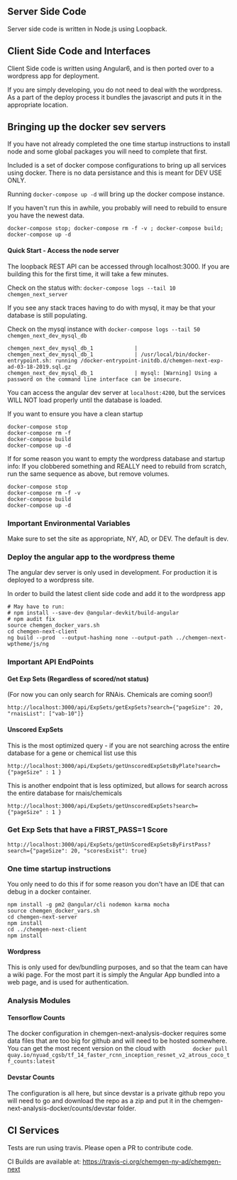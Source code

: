 ## Server Side Code

Server side code is written in Node.js using Loopback.

## Client Side Code and Interfaces

Client Side code is written using Angular6, and is then ported over to a wordpress app for deployment.

If you are simply developing, you do not need to deal with the wordpress. 
As a part of the deploy process it bundles the javascript and puts it in the appropriate location.


## Bringing up the docker sev servers

If you have not already completed the one time startup instructions to install node and some global packages you will need to complete that first.

Included is a set of docker compose configurations to bring up all services using docker.
There is no data persistance and this is meant for DEV USE ONLY.

Running  `docker-compose up -d` will bring up the docker compose instance.

If you haven't run this in awhile, you probably will need to rebuild to ensure you have the newest data.

```docker-compose stop; docker-compose rm -f -v ; docker-compose build; docker-compose up -d```

#### Quick Start - Access the node server

The loopback REST API can be accessed through localhost:3000. If you are building this for the first time, it will take a few minutes.

Check on the status with:   `docker-compose logs --tail 10 chemgen_next_server`

If you see any stack traces having to do with mysql, it may be that your database is still populating.

Check on the mysql instance with `docker-compose logs --tail 50 chemgen_next_dev_mysql_db`

```
chemgen_next_dev_mysql_db_1             |
chemgen_next_dev_mysql_db_1             | /usr/local/bin/docker-entrypoint.sh: running /docker-entrypoint-initdb.d/chemgen-next-exp-ad-03-18-2019.sql.gz
chemgen_next_dev_mysql_db_1             | mysql: [Warning] Using a password on the command line interface can be insecure.
```

You can access the angular dev server at `localhost:4200`, but the services WILL NOT load properly until the database is loaded.


If you want to ensure you have a clean startup 

```
docker-compose stop
docker-compose rm -f 
docker-compose build
docker-compose up -d
```

If for some reason you want to empty the wordpress database and startup info:
If you clobbered something and REALLY need to rebuild from scratch, run the same sequence as above, but remove volumes.

```
docker-compose stop
docker-compose rm -f -v
docker-compose build
docker-compose up -d
```

### Important Environmental Variables

Make sure to set the site as appropriate, NY, AD, or DEV. The default is dev.

### Deploy the angular app to the wordpress theme

The angular dev server is only used in development. For production it is deployed to a wordpress site.

In order to build the latest client side code and add it to the wordpress app

```
# May have to run:
# npm install --save-dev @angular-devkit/build-angular
# npm audit fix
source chemgen_docker_vars.sh
cd chemgen-next-client
ng build --prod  --output-hashing none --output-path ../chemgen-next-wptheme/js/ng
```

### Important API EndPoints

#### Get Exp Sets (Regardless of scored/not status)

(For now you can only search for RNAis. Chemicals are coming soon!)

```
http://localhost:3000/api/ExpSets/getExpSets?search={"pageSize": 20, "rnaisList": ["vab-10"]}
```

#### Unscored ExpSets

This is the most optimized query - if you are not searching across the entire database for a gene or chemical list use this
```
http://localhost:3000/api/ExpSets/getUnscoredExpSetsByPlate?search={"pageSize" : 1 }
```

This is another endpoint that is less optimized, but allows for search across the entire database for rnais/chemicals 

```
http://localhost:3000/api/ExpSets/getUnscoredExpSets?search={"pageSize" : 1 }
```

### Get Exp Sets that have a FIRST_PASS=1 Score
```
http://localhost:3000/api/ExpSets/getUnScoredExpSetsByFirstPass?search={"pageSize": 20, "scoresExist": true}
```

### One time startup instructions


You only need to do this if for some reason you don't have an IDE that can debug in a docker container.

```
npm install -g pm2 @angular/cli nodemon karma mocha
source chemgen_docker_vars.sh
cd chemgen-next-server
npm install
cd ../chemgen-next-client
npm install
```


#### Wordpress

This is only used for dev/bundling purposes, and so that the team can have a wiki page. For the most part it is simply the Angular App bundled into a web page, and is used for authentication.

### Analysis Modules

#### Tensorflow Counts

The docker configuration in chemgen-next-analysis-docker requires some data files that are too big for github and will need to be hosted somewhere. You can get the most recent version on the cloud with `        docker pull quay.io/nyuad_cgsb/tf_14_faster_rcnn_inception_resnet_v2_atrous_coco_tf_counts:latest`

#### Devstar Counts

The configuration is all here, but since devstar is a private github repo you will need to go and download the repo as a zip and put it in the chemgen-next-analysis-docker/counts/devstar folder.

## CI Services

Tests are run using travis. Please open a PR to contribute code.

CI Builds are available at: https://travis-ci.org/chemgen-ny-ad/chemgen-next
